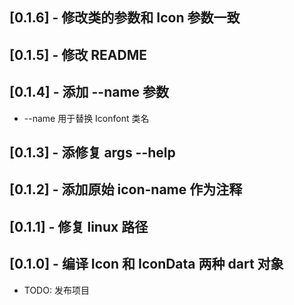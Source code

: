 ## [0.1.6] - 修改类的参数和 Icon 参数一致

## [0.1.5] - 修改 README

## [0.1.4] - 添加 --name 参数

- --name 用于替换 Iconfont 类名

## [0.1.3] - 添修复 args --help

## [0.1.2] - 添加原始 icon-name 作为注释

## [0.1.1] - 修复 linux 路径

## [0.1.0] - 编译 Icon 和 IconData 两种 dart 对象

- TODO: 发布项目
